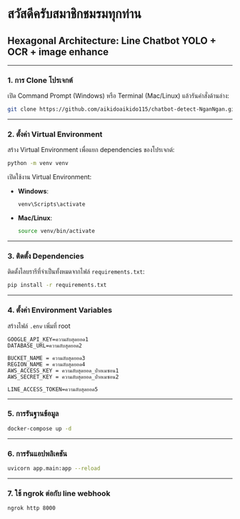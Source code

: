 # สวัสดีครับสมาชิกชมรมทุกท่าน

## Hexagonal Architecture: Line Chatbot YOLO + OCR + image enhance
---

### 1. **การ Clone โปรเจกต์**

เปิด Command Prompt (Windows) หรือ Terminal (Mac/Linux) แล้วรันคำสั่งด้านล่าง:
```bash
git clone https://github.com/aikidoaikido115/chatbot-detect-NganNgan.git
```

---

### 2. **ตั้งค่า Virtual Environment**

สร้าง Virtual Environment เพื่อแยก dependencies ของโปรเจกต์:
```bash
python -m venv venv
```
เปิดใช้งาน Virtual Environment:
- **Windows**:
  ```bash
  venv\Scripts\activate
  ```
- **Mac/Linux**:
  ```bash
  source venv/bin/activate
  ```

---

### 3. **ติดตั้ง Dependencies**

ติดตั้งไลบรารีที่จำเป็นทั้งหมดจากไฟล์ `requirements.txt`:
```bash
pip install -r requirements.txt
```

---

### 4. **ตั้งค่า Environment Variables**

สร้างไฟล์ `.env` เพิ่มที่ root
```plaintext
GOOGLE_API_KEY=ความลับสุดยอด1
DATABASE_URL=ความลับสุดยอด2

BUCKET_NAME = ความลับสุดยอด3
REGION_NAME = ความลับสุดยอด4
AWS_ACCESS_KEY = ความลับสุดยอด_ป่าอเมซอน1
AWS_SECRET_KEY = ความลับสุดยอด_ป่าอเมซอน2

LINE_ACCESS_TOKEN=ความลับสุดยอด5
```

---

### **5. การรันฐานข้อมูล**

```bash
docker-compose up -d
```

---

### **6. การรันแอปพลิเคชัน**

```bash
uvicorn app.main:app --reload
```

---

### **7. ใช้ ngrok ต่อกับ line webhook**

```bash
ngrok http 8000
```
